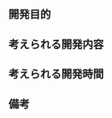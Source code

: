 ## 開発目的
<!-- なにを改善するための開発なのかを明確にする -->

## 考えられる開発内容
<!-- どのように開発すればよいか -->

## 考えられる開発時間
<!-- 大体どのくらいの時間をかければ終わるIssueか -->

## 備考
